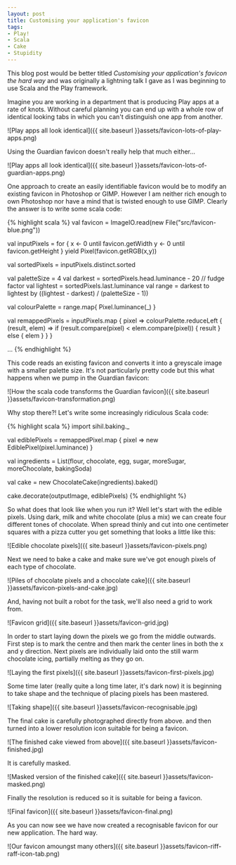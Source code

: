 ```yaml
---
layout: post
title: Customising your application's favicon
tags:
- Play!
- Scala
- Cake
- Stupidity
---
```


This blog post would be better titled *Customising your application's favicon the hard way* and was originally a lightning talk I gave as I was beginning to use Scala and the Play framework.

Imagine you are working in a department that is producing Play apps at a rate of knots. Without careful planning you can end up with a whole row of identical looking tabs in which you can't distinguish one app from another. 

![Play apps all look identical]({{ site.baseurl }}assets/favicon-lots-of-play-apps.png)

Using the Guardian favicon doesn't really help that much either...

![Play apps all look identical]({{ site.baseurl }}assets/favicon-lots-of-guardian-apps.png)

One approach to create an easily identifiable favicon would be to modify an existing favicon in Photoshop or GIMP. However I am neither rich enough to own Photoshop nor have a mind that is twisted enough to use GIMP.  Clearly the answer is to write some scala code:

{% highlight scala %}
val favicon = ImageIO.read(new File("src/favicon-blue.png"))

val inputPixels = for {
  x <- 0 until favicon.getWidth
  y <- 0 until favicon.getHeight
} yield Pixel(favicon.getRGB(x,y))

val sortedPixels = inputPixels.distinct.sorted

val paletteSize = 4
val darkest = sortedPixels.head.luminance - 20 // fudge factor
val lightest = sortedPixels.last.luminance
val range = darkest to lightest by ((lightest - darkest) / (paletteSize - 1))

val colourPalette = range.map{ Pixel.luminance(_) }

val remappedPixels = inputPixels.map { pixel =>
  colourPalette.reduceLeft { (result, elem) =>
    if (result.compare(pixel) < elem.compare(pixel)) {
      result
    } else {
      elem
    }
  }
}

...
{% endhighlight %}

This code reads an existing favicon and converts it into a greyscale image with a smaller palette size. It's not particularly pretty code but this what happens when we pump in the Guardian favicon:
 
![How the scala code transforms the Guardian favicon]({{ site.baseurl }}assets/favicon-transformation.png)

Why stop there?! Let's write some increasingly ridiculous Scala code:

{% highlight scala %}
import sihil.baking._

val ediblePixels = remappedPixel.map { pixel =>
  new EdiblePixel(pixel.luminance)
}

val ingredients = List(flour, chocolate, egg, sugar, 
                       moreSugar, moreChocolate, bakingSoda)

val cake = new ChocolateCake(ingredients).baked()

cake.decorate(outputImage, ediblePixels)
{% endhighlight %}

So what does that look like when you run it? Well let's start with the edible pixels. Using dark, milk and white chocolate (plus a mix) we can create four different tones of chocolate. When spread thinly and cut into one centimeter squares with a pizza cutter you get something that looks a little like this:
 
![Edible chocolate pixels]({{ site.baseurl }}assets/favicon-pixels.png)

Next we need to bake a cake and make sure we've got enough pixels of each type of chocolate.

![Piles of chocolate pixels and a chocolate cake]({{ site.baseurl }}assets/favicon-pixels-and-cake.jpg)

And, having not built a robot for the task, we'll also need a grid to work from.

![Favicon grid]({{ site.baseurl }}assets/favicon-grid.jpg)

In order to start laying down the pixels we go from the middle outwards. First step is to mark the centre and then mark the center lines in both the x and y direction. Next pixels are individually laid onto the still warm chocolate icing, partially melting as they go on.

![Laying the first pixels]({{ site.baseurl }}assets/favicon-first-pixels.jpg)

Some time later (really quite a long time later, it's dark now) it is beginning to take shape and the technique of placing pixels has been mastered.

![Taking shape]({{ site.baseurl }}assets/favicon-recognisable.jpg)

The final cake is carefully photographed directly from above. and then turned into a lower resolution icon suitable for being a favicon.

![The finished cake viewed from above]({{ site.baseurl }}assets/favicon-finished.jpg)

It is carefully masked.

![Masked version of the finished cake]({{ site.baseurl }}assets/favicon-masked.png)

Finally the resolution is reduced so it is suitable for being a favicon.

![Final favicon]({{ site.baseurl }}assets/favicon-final.png)

As you can now see we have now created a recognisable favicon for our new application. The hard way.

![Our favicon amoungst many others]({{ site.baseurl }}assets/favicon-riff-raff-icon-tab.png)